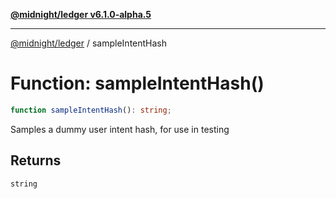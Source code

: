 [**@midnight/ledger v6.1.0-alpha.5**](../README.md)

***

[@midnight/ledger](../globals.md) / sampleIntentHash

# Function: sampleIntentHash()

```ts
function sampleIntentHash(): string;
```

Samples a dummy user intent hash, for use in testing

## Returns

`string`
